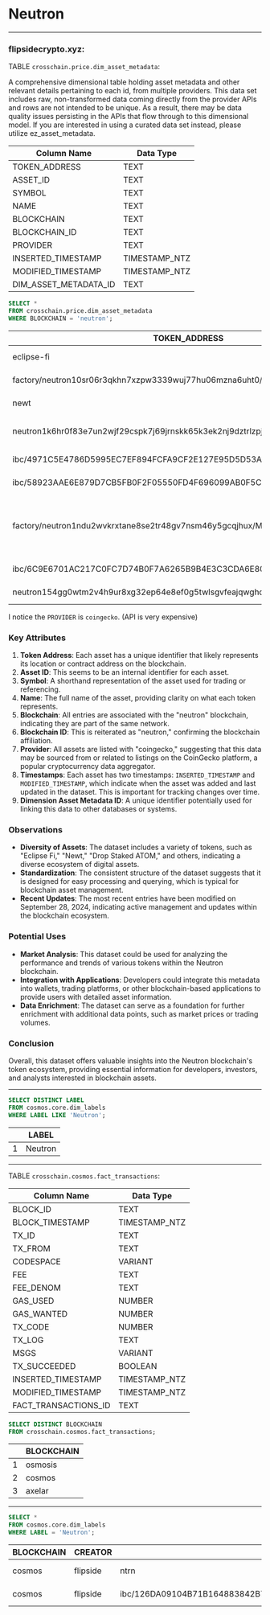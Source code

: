 # Neutron


---
### flipsidecrypto.xyz:

TABLE `crosschain.price.dim_asset_metadata`:

A comprehensive dimensional table holding asset metadata and other relevant details pertaining to each id, from multiple providers. This data set includes raw, non-transformed data coming directly from the provider APIs and rows are not intended to be unique. As a result, there may be data quality issues persisting in the APIs that flow through to this dimensional model. If you are interested in using a curated data set instead, please utilize ez_asset_metadata.

| Column Name               | Data Type      |
|---------------------------|----------------|
| TOKEN_ADDRESS             | TEXT           |
| ASSET_ID                  | TEXT           |
| SYMBOL                    | TEXT           |
| NAME                      | TEXT           |
| BLOCKCHAIN                | TEXT           |
| BLOCKCHAIN_ID             | TEXT           |
| PROVIDER                  | TEXT           |
| INSERTED_TIMESTAMP        | TIMESTAMP_NTZ  |
| MODIFIED_TIMESTAMP        | TIMESTAMP_NTZ  |
| DIM_ASSET_METADATA_ID     | TEXT           |

```sql
SELECT *
FROM crosschain.price.dim_asset_metadata
WHERE BLOCKCHAIN = 'neutron';
```
| TOKEN_ADDRESS                                                                 | ASSET_ID              | SYMBOL | NAME               | BLOCKCHAIN | BLOCKCHAIN_ID | PROVIDER   | INSERTED_TIMESTAMP          | MODIFIED_TIMESTAMP          | DIM_ASSET_METADATA_ID                     |
|------------------------------------------------------------------------------|-----------------------|--------|--------------------|------------|----------------|------------|-----------------------------|-----------------------------|-------------------------------------------|
| eclipse-fi                                                                   | eclipse-fi            | eclip  | Eclipse Fi         | neutron    | neutron        | coingecko  | 2024-06-03 20:16:18.425     | 2024-06-03 20:16:18.425     | f65aa2ec4e4e47daa60af28bca2591c6        |
| factory/neutron10sr06r3qkhn7xzpw3339wuj77hu06mzna6uht0/eclip              | eclipse-fi            | eclip  | Eclipse Fi         | neutron    | neutron        | coingecko  | 2024-09-28 14:41:34.745     | 2024-09-28 14:41:34.745     | 36110163d32df8fd84386e7873355658        |
| newt                                                                         | newt                  | newt   | Newt               | neutron    | neutron        | coingecko  | 2024-09-28 14:41:34.745     | 2024-09-28 14:41:34.745     | b828560c19cc981ccda90cb5059d8cd8        |
| neutron1k6hr0f83e7un2wjf29cspk7j69jrnskk65k3ek2nj9dztrlzpj6q00rtsa        | drop-staked-atom     | datom  | Drop Staked ATOM   | neutron    | neutron        | coingecko  | 2024-09-28 14:41:34.745     | 2024-09-28 14:41:34.745     | 618b7782ac50fda103b3499e1470d504        |
| ibc/4971C5E4786D5995EC7EF894FCFA9CF2E127E95D5D53A982F6A062F3F410EDB8     | levana-protocol      | lvn    | Levana             | neutron    | neutron        | coingecko  | 2024-09-28 14:41:34.745     | 2024-09-28 14:41:34.745     | 777dd9105e6c1d8e9384b8e8873325d7        |
| ibc/58923AAE6E879D7CB5FB0F2F05550FD4F696099AB0F5CDF0A05CC0309DD8BC78      | cerberus-2           | crbrus | Cerberus           | neutron    | neutron        | coingecko  | 2024-09-28 14:41:34.745     | 2024-09-28 14:41:34.745     | 42027b84715e8e932dd7f72e16946da6        |
| factory/neutron1ndu2wvkrxtane8se2tr48gv7nsm46y5gcqjhux/MARS                | mars-protocol-a7fcbcfb-fd61-4017-92f0-7ee9f9cc6da3 | mars   | Mars Protocol      | neutron    | neutron        | coingecko  | 2024-09-28 14:41:34.745     | 2024-09-28 14:41:34.745     | 1ec8f88d6a006244d8f5a1587d86351f        |
| ibc/6C9E6701AC217C0FC7D74B0F7A6265B9B4E3C3CDA6E80AADE5F950A8F52F9972      | nolus                 | nls    | Nolus              | neutron    | neutron        | coingecko  | 2024-09-28 14:41:34.745     | 2024-09-28 14:41:34.745     | f9aa63af77c9e4dc71cbda4292b37fcd        |
| neutron154gg0wtm2v4h9ur8xg32ep64e8ef0g5twlsgvfeajqwghdryvyqsqhgk8e        | apollo-2             | apollo | Apollo             | neutron    | neutron        | coingecko  | 2024-09-28 14:41:34.745     | 2024-09-28 14:41:34.745     | 2dbb5170414156219e19997ef492ac1a        |

I notice the `PROVIDER` is `coingecko`. (API is very expensive) 

### Key Attributes

1. **Token Address**: Each asset has a unique identifier that likely represents its location or contract address on the blockchain.
2. **Asset ID**: This seems to be an internal identifier for each asset.
3. **Symbol**: A shorthand representation of the asset used for trading or referencing.
4. **Name**: The full name of the asset, providing clarity on what each token represents.
5. **Blockchain**: All entries are associated with the "neutron" blockchain, indicating they are part of the same network.
6. **Blockchain ID**: This is reiterated as "neutron," confirming the blockchain affiliation.
7. **Provider**: All assets are listed with "coingecko," suggesting that this data may be sourced from or related to listings on the CoinGecko platform, a popular cryptocurrency data aggregator.
8. **Timestamps**: Each asset has two timestamps: `INSERTED_TIMESTAMP` and `MODIFIED_TIMESTAMP`, which indicate when the asset was added and last updated in the dataset. This is important for tracking changes over time.
9. **Dimension Asset Metadata ID**: A unique identifier potentially used for linking this data to other databases or systems.

### Observations

- **Diversity of Assets**: The dataset includes a variety of tokens, such as "Eclipse Fi," "Newt," "Drop Staked ATOM," and others, indicating a diverse ecosystem of digital assets.
- **Standardization**: The consistent structure of the dataset suggests that it is designed for easy processing and querying, which is typical for blockchain asset management.
- **Recent Updates**: The most recent entries have been modified on September 28, 2024, indicating active management and updates within the blockchain ecosystem.

### Potential Uses

- **Market Analysis**: This dataset could be used for analyzing the performance and trends of various tokens within the Neutron blockchain.
- **Integration with Applications**: Developers could integrate this metadata into wallets, trading platforms, or other blockchain-based applications to provide users with detailed asset information.
- **Data Enrichment**: The dataset can serve as a foundation for further enrichment with additional data points, such as market prices or trading volumes.

### Conclusion

Overall, this dataset offers valuable insights into the Neutron blockchain's token ecosystem, providing essential information for developers, investors, and analysts interested in blockchain assets.

---
```SQL
SELECT DISTINCT LABEL
FROM cosmos.core.dim_labels
WHERE LABEL LIKE 'Neutron';
```

| | LABEL |
| --- | --- |
| 1 | Neutron |

---

TABLE `crosschain.cosmos.fact_transactions`:

| Column Name              | Data Type     |
|--------------------------|----------------|
| BLOCK_ID                 | TEXT           |
| BLOCK_TIMESTAMP          | TIMESTAMP_NTZ  |
| TX_ID                    | TEXT           |
| TX_FROM                  | TEXT           |
| CODESPACE                | VARIANT        |
| FEE                      | TEXT           |
| FEE_DENOM                | TEXT           |
| GAS_USED                 | NUMBER         |
| GAS_WANTED               | NUMBER         |
| TX_CODE                  | NUMBER         |
| TX_LOG                   | TEXT           |
| MSGS                     | VARIANT        |
| TX_SUCCEEDED             | BOOLEAN        |
| INSERTED_TIMESTAMP       | TIMESTAMP_NTZ  |
| MODIFIED_TIMESTAMP       | TIMESTAMP_NTZ  |
| FACT_TRANSACTIONS_ID     | TEXT           |

```SQL
SELECT DISTINCT BLOCKCHAIN
FROM crosschain.cosmos.fact_transactions;
```

| | BLOCKCHAIN |
| --- | --- |
| 1 | osmosis |
| 2 | cosmos |
| 3 | axelar |

---

```SQL
SELECT *
FROM cosmos.core.dim_labels
WHERE LABEL = 'Neutron';
```

| BLOCKCHAIN | CREATOR | ADDRESS                                    | LABEL_TYPE | LABEL_SUBTYPE | LABEL   | PROJECT_NAME | DIM_LABELS_ID                          | INSERTED_TIMESTAMP               | MODIFIED_TIMESTAMP               |
|------------|---------|--------------------------------------------|------------|---------------|---------|--------------|----------------------------------------|-----------------------------------|-----------------------------------|
| cosmos     | flipside| ntrn                                       | token      | token_contract | Neutron | NTRN         | 85b8184df3177bc7c3bbfc021f3cc02b     | 2024-09-27 09:50:49.341          | 2024-09-27 09:50:49.341          |
| cosmos     | flipside| ibc/126DA09104B71B164883842B769C0E9EC1486C0887D27A9999E395C2C8FB5682 | token      | token_contract | Neutron | NTRN         | a4ac995708482992805e96f05669c399     | 2024-09-27 09:50:49.341          | 2024-09-27 09:50:49.341          |
